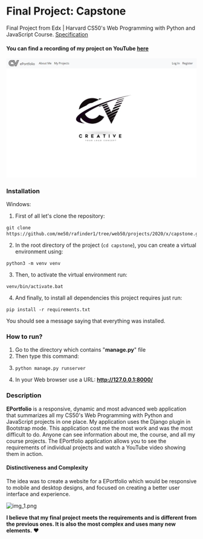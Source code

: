 # Final Project: Capstone

Final Project from Edx | Harvard CS50's Web Programming with Python and JavaScript Course. 
[Specification](https://cs50.harvard.edu/web/2020/projects/final/capstone/)


#### You can find a recording of my project on YouTube [here](https://youtu.be/YHsZMq5X5Dg)

![img.png](img/img.png)


### Installation
Windows:
1. First of all let's clone the repository:

```shell
git clone https://github.com/me50/rafinder1/tree/web50/projects/2020/x/capstone.git
```

2. In the root directory of the project (`cd capstone`), you can create a virtual environment using:

```shell
python3 -m venv venv
```

3. Then, to activate the virtual environment run:

```shell
venv/bin/activate.bat
```

4. And finally, to install all dependencies this project requires just run:

```shell
pip install -r requirements.txt
```

You should see a message saying that everything was installed.


### How to run? 
1. Go to the directory which contains "__manage.py__" file
2. Then type this command: 
3. ```shell
   python manage.py runserver
   ```
3. In your Web browser use a URL: __http://127.0.0.1:8000/__


### Description

__EPortfolio__ is a responsive, dynamic and most advanced web application that summarizes all my CS50's Web Programming 
with Python and JavaScript projects in one place. My application uses the Django plugin in Bootstrap mode. 
This application cost me the most work and was the most difficult to do. Anyone can see information about me, the course, 
and all my course projects. The EPortfolio application allows you to see the requirements of individual projects 
and watch a YouTube video showing them in action.

#### Distinctiveness and Complexity
The idea was to create a website for a EPortfolio which would be responsive to mobile and desktop designs, 
and focused on creating a better user interface and experience.

![img_1.png](img/img_1.png)

__I believe that my final project meets the requirements and is different from the previous ones.
It is also the most complex and uses many new elements.__ ❤️